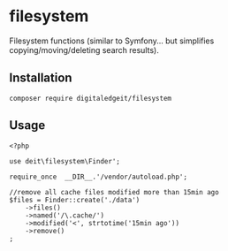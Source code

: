 # filesystem

Filesystem functions (similar to Symfony... but simplifies copying/moving/deleting search results).

## Installation

    composer require digitaledgeit/filesystem
    
## Usage

    <?php
    
    use deit\filesystem\Finder';
    
    require_once  __DIR__.'/vendor/autoload.php';
    
    //remove all cache files modified more than 15min ago
    $files = Finder::create('./data')
        ->files()
        ->named('/\.cache/')
        ->modified('<', strtotime('15min ago'))
        ->remove()
    ;